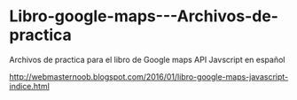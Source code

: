 # Libro-google-maps---Archivos-de-practica

Archivos de practica para el libro de Google maps API Javscript en español

http://webmasternoob.blogspot.com/2016/01/libro-google-maps-javascript-indice.html
